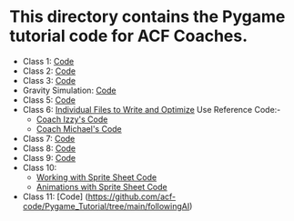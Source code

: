 # This directory contains the Pygame tutorial code for ACF Coaches.

- Class 1: [Code](https://github.com/acf-code/Pygame_Tutorial/blob/main/Coach%20Training/class1code.py)
- Class 2: [Code](https://github.com/acf-code/Pygame_Tutorial/blob/main/Coach%20Training/class2code.py)
- Class 3: [Code](https://github.com/acf-code/Pygame_Tutorial/blob/main/Coach%20Training/class3code.py)
- Gravity Simulation: [Code](https://github.com/acf-code/Pygame_Tutorial/blob/main/Coach%20Training/gravity.py)
- Class 5: [Code](https://github.com/acf-code/Pygame_Tutorial/blob/main/Coach%20Training/class4code.py)
- Class 6: [Individual Files to Write and Optimize](https://github.com/acf-code/Pygame_Tutorial/tree/main/Coach%20Training/Coach%20Individual%20Code)
Use Reference Code:- 
  - [Coach Izzy's Code](https://github.com/acf-code/Pygame_Tutorial/blob/main/Coach%20Training/Coach%20Individual%20Code/izzyPlatforming(bad).py)
  - [Coach Michael's Code](https://github.com/acf-code/Pygame_Tutorial/blob/main/Coach%20Training/Coach%20Individual%20Code/mrVPlatforming.py)
- Class 7: [Code](https://github.com/acf-code/Pygame_Tutorial/blob/main/pygameRotations/rotate_center.py)
- Class 8: [Code](https://github.com/acf-code/Pygame_Tutorial/blob/main/Coach%20Training/class5code.py)
- Class 9: [Code](https://github.com/acf-code/Pygame_Tutorial/tree/main/animations)
- Class 10: 
  - [Working with Sprite Sheet Code](https://github.com/acf-code/Pygame_Tutorial/blob/main/animations/spritesheet.py) 
  - [Animations with Sprite Sheet Code](https://github.com/acf-code/Pygame_Tutorial/blob/main/animations/animationwithspritesheet.py)
- Class 11: [Code] (https://github.com/acf-code/Pygame_Tutorial/tree/main/followingAI)
